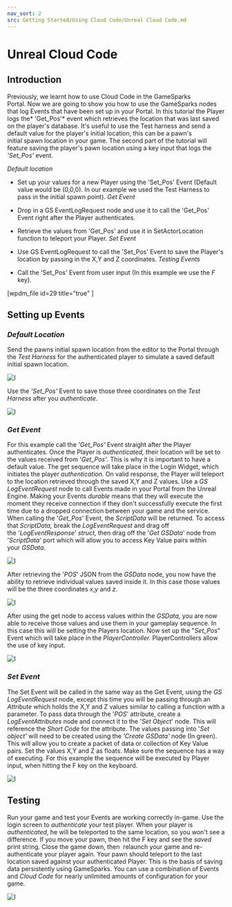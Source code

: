 ```yaml
---
nav_sort: 2
src: Getting Started/Using Cloud Code/Unreal Cloud Code.md
---
```


# Unreal Cloud Code

## Introduction

Previously, we learnt how to use Cloud Code in the GameSparks Portal. Now we are going to show you how to use the GameSparks nodes that log Events that have been set up in your Portal. In this tutorial the Player logs the* 'Get_Pos'* event which retrieves the location that was last saved on the player's database. It's useful to use the Test harness and send a default value for the player's initial location, this can be a pawn's initial spawn location in your game. The second part of the tutorial will feature saving the player's pawn location using a key input that logs the *'Set_Pos'* event.

*Default location*

  * Set up your values for a new Player using the 'Set_Pos' Event (Default value would be (0,0,0). In our example we used the Test Harness to pass in the initial spawn point).
*Get Event*

  * Drop in a GS EventLogRequest node and use it to call the 'Get_Pos' Event right after the Player authenticates.
  * Retrieve the values from 'Get_Pos' and use it in SetActorLocation function to teleport your Player.
*Set Event*

  * Use GS EventLogRequest to call the 'Set_Pos' Event to save the Player's location by passing in the X,Y and Z coordinates.
*Testing Events*

  * Call the 'Set_Pos' Event from user input (In this example we use the *F* key).

[wpdm_file id=29 title="true" ]

## Setting up Events

### *Default Location*

Send the pawns initial spawn location from the editor to the Portal through the *Test Harness* for the authenticated player to simulate a saved default initial spawn location.

![l](img/UR/1.png)

Use the *'Set_Pos'* Event to save those three coordinates on the *Test Harness* after you *authenticate*.

![l](img/UR/2.png)

### *Get Event*

For this example call the *'Get_Pos'* Event straight after the Player authenticates. Once the Player is *authenticated,* their location will be set to the values received from '*Get_Pos'*. This is why it is important to have a default value. The get sequence will take place in the Login Widget, which initiates the player *authentication.* On valid response, the Player will teleport to the location retrieved through the saved X,Y and Z values. Use a *GS LogEventRequest* node to call Events made in your Portal from the Unreal Engine. Making your Events *durable* means that they will execute the moment they receive connection if they don't successfully execute the first time due to a dropped connection between your game and the service. When calling the '*Get_Pos*' Event, the *ScriptData* will be returned. To access that *ScriptData,* break the *LogEventRequest* and drag off the '*LogEventResponse*' *struct*, then drag off the '*Get GSData*' node from '*ScriptData*' port which will allow you to access Key Value pairs within your *GSData*.

![l](img/UR/3.png)

After retrieving the '*POS*' JSON from the *GSData* node, you now have the ability to retrieve individual values saved inside it. In this case those values will be the three coordinates *x*,*y* and *z*.

![l](img/UR/4.png)

After using the get node to access values within the *GSData,* you are now able to receive those values and use them in your gameplay sequence. In this case this will be setting the Players location. Now set up the "*Set_Pos*" Event which will take place in the *PlayerController.* PlayerControllers allow the use of key input.

![l](img/UR/5.png)

### *Set Event*

The Set Event will be called in the same way as the Get Event, using the *GS LogEventRequest* node, except this time you will be passing through an *Attribute* which holds the X,Y and Z values similar to calling a function with a parameter. To pass data through the '*POS*' attribute, create a *LogEventAttributes* node and connect it to the '*Set Object*' node. This will reference the *Short Code* for the attribute. The values passing into '*Set object'* will need to be created using the *'Create GSData'* node (In green). This will allow you to create a packet of data or collection of Key Value pairs. Set the values X,Y and Z as floats. Make sure the sequence has a way of executing. For this example the sequence will be executed by Player input, when hitting the F key on the keyboard.

![l](img/UR/6.png)

## Testing

Run your game and test your Events are working correctly in-game. Use the login screen to *authenticate* your test player. When your player is *authenticated*, he will be teleported to the same location, so you won't see a difference. If you move your pawn, then hit the F key and see the *saved* print string. Close the game down, then  relaunch your game and re-authenticate your player again. Your pawn should teleport to the last location saved against your authenticated Player. This is the basis of saving data persistently using GameSparks. You can use a combination of Events and *Cloud Code* for nearly unlimited amounts of configuration for your game.

![l](img/UR/7.gif)
